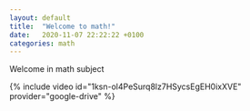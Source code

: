 ```yaml
---
layout: default
title:  "Welcome to math!"
date:   2020-11-07 22:22:22 +0100
categories: math
---
```


Welcome in math subject

{% include video id="1ksn-ol4PeSurq8lz7HSycsEgEH0ixXVE" provider="google-drive" %}
